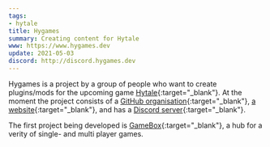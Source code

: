 ```yaml
---
tags:
- hytale
title: Hygames
summary: Creating content for Hytale
www: https://www.hygames.dev
update: 2021-05-03
discord: http://discord.hygames.dev
---
```

Hygames is a project by a group of people who want to create plugins/mods for the upcoming game [Hytale](https://hytale.com/){:target="_blank"}. At the moment the project consists of a [GitHub organisation](https://github.com/hygames){:target="_blank"}, [a website](https://www.hygames.dev){:target="_blank"}, and has a [Discord server](http://discord.hygames.dev){:target="_blank"}.

The first project being developed is [GameBox](https://www.hygames.dev/gamebox){:target="_blank"}, a hub for a verity of single- and multi player games.
